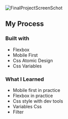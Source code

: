 ![FinalProjectScreenSchot](https://user-images.githubusercontent.com/88214247/157428127-07c12208-bb1b-48e8-8d0f-60e8bf48a60b.jpeg)

## My Process

### Built with

- Flexbox
- Mobile First
- Css Atomic Design
- Css Variables

### What I Learned

- Mobile first in practice
- Flexbox in practice
- Css style with dev tools
- Variables Css
- Filter

